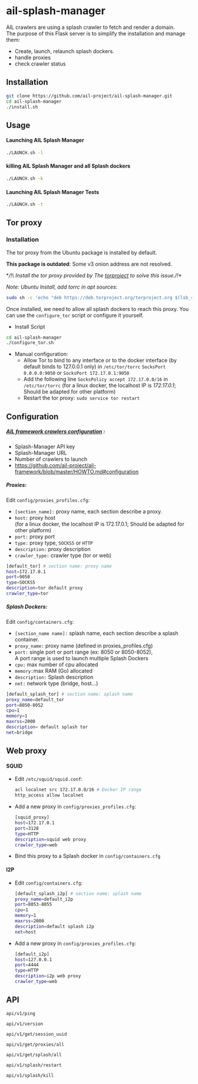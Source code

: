 # ail-splash-manager

AIL crawlers are using a splash crawler to fetch and render a domain.  
The purpose of this Flask server is to simplify the installation and manage them:
- Create, launch, relaunch splash dockers.
- handle proxies
- check crawler status

Installation
------------

```bash
git clone https://github.com/ail-project/ail-splash-manager.git
cd ail-splash-manager
./install.sh
```

Usage
------------

#### Launching AIL Splash Manager
```bash
./LAUNCH.sh -l
```
#### killing AIL Splash Manager and all Splash dockers
```bash
./LAUNCH.sh -k
```

#### Launching AIL Splash Manager Tests
```bash
./LAUNCH.sh -t
```

Tor proxy
------------

### Installation

The tor proxy from the Ubuntu package is installed by default.

**This package is outdated**: Some v3 onion address are not resolved.

**/!\ Install the tor proxy provided by The [torproject](https://2019.www.torproject.org/docs/debian) to solve this issue./!\**

*Note: Ubuntu Install, add torrc in apt sources:*

```bash
sudo sh -c 'echo "deb https://deb.torproject.org/torproject.org $(lsb_release -sc) main" >> /etc/apt/sources.list.d/tor-project.list'
```

Once installed, we need to allow all splash dockers to reach this proxy. You can use the ``configure_tor`` script or configure it yourself.

- Install Script
```bash
cd ail-splash-manager
./configure_tor.sh
```

- Manual configuration:
  - Allow Tor to bind to any interface or to the docker interface (by default binds to 127.0.0.1 only) in ``/etc/tor/torrc``
       ``SocksPort 0.0.0.0:9050`` or
       ``SocksPort 172.17.0.1:9050``
  - Add the following line ``SocksPolicy accept 172.17.0.0/16`` in ``/etc/tor/torrc``
     (for a linux docker, the localhost IP is *172.17.0.1*; Should be adapted for other platform)
  - Restart the tor proxy: ``sudo service tor restart``


Configuration
------------

##### [AIL framework crawlers configuration](https://github.com/ail-project/ail-framework/blob/master/HOWTO.md#configuration) :  
  - Splash-Manager API key
  - Splash-Manager URL
  - Number of crawlers to launch
  - https://github.com/ail-project/ail-framework/blob/master/HOWTO.md#configuration

##### Proxies:

Edit ``config/proxies_profiles.cfg``:

- ``[section_name]:`` proxy name, each section describe a proxy.
- ``host:`` proxy host  
(for a linux docker, the localhost IP is 172.17.0.1; Should be adapted for other platform)
- ``port:`` proxy port
- ``type:`` proxy type, `SOCKS5` or `HTTP`
- ``description:`` proxy description
- ``crawler_type:`` crawler type (tor or web)

```bash
[default_tor] # section name: proxy name
host=172.17.0.1
port=9050
type=SOCKS5
description=tor default proxy
crawler_type=tor
```


##### Splash Dockers:

Edit ``config/containers.cfg``:

- ``[section_name name]:`` splash name, each section describe a splash container.
- ``proxy_name:`` proxy name (defined in proxies_profiles.cfg)
- ``port:``  single port or port range (ex: 8050 or 8050-8052),  
A port range is used to launch multiple Splash Dockers
- ``cpu:`` max number of cpu allocated
- ``memory:``max RAM (Go) allocated
- ``description:`` Splash description
- ``net:`` network type (bridge, host...)

```bash
[default_splash_tor] # section name: splash name
proxy_name=default_tor
port=8050-8052
cpu=1
memory=1
maxrss=2000
description= default splash tor
net=bridge
```

Web proxy
------------

#### SQUID

- Edit ``/etc/squid/squid.conf``:

  ```bash
  acl localnet src 172.17.0.0/16 # Docker IP range
  http_access allow localnet
  ```

- Add a new proxy in ``config/proxies_profiles.cfg``:

  ```bash
  [squid_proxy]
  host=172.17.0.1
  port=3128
  type=HTTP
  description=squid web proxy
  crawler_type=web
  ```

- Bind this proxy to a Splash docker in ``config/containers.cfg``

#### I2P
- Edit ``config/containers.cfg``:

  ```bash
  [default_splash_i2p] # section name: splash name
  proxy_name=default_i2p
  port=8053-8055
  cpu=1
  memory=1
  maxrss=2000
  description=default splash i2p
  net=host
  ```

- Add a new proxy in ``config/proxies_profiles.cfg``:

  ```bash
  [default_i2p]
  host=127.0.0.1
  port=4444
  type=HTTP
  description=i2p web proxy
  crawler_type=web
  ```


API
------------

`api/v1/ping`

`api/v1/version`

`api/v1/get/session_uuid`

`api/v1/get/proxies/all`

`api/v1/get/splash/all`

`api/v1/splash/restart`

`api/v1/splash/kill`
